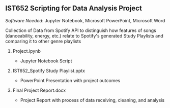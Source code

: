 ## IST652 Scripting for Data Analysis Project ##
*Software Needed*: Jupyter Notebook, Microsoft PowerPoint, Microsoft Word

Collection of Data from Spotify API to distinguish how features of songs (danceability, energy, etc.) relate to Spotify's generated Study Playlists and comparing it to other genre playlists

1. Project.ipynb
    - Jupyter Notebook Script
    
2. IST652_Spotify Study Playlist.pptx
    - PowerPoint Presentation with project outcomes
    
3. Final Project Report.docx
    - Project Report with process of data receiving, cleaning, and analysis
